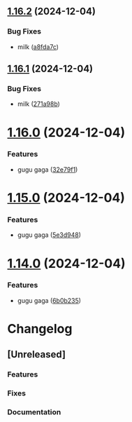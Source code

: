 ## [1.16.2](https://github.com/KDS4wexp/release_pipe/compare/v1.16.1...v1.16.2) (2024-12-04)


### Bug Fixes

* milk ([a8fda7c](https://github.com/KDS4wexp/release_pipe/commit/a8fda7c9b60f73a208ed76940820cefa7a998a8e))

## [1.16.1](https://github.com/KDS4wexp/release_pipe/compare/v1.16.0...v1.16.1) (2024-12-04)


### Bug Fixes

* milk ([271a98b](https://github.com/KDS4wexp/release_pipe/commit/271a98b4623776db62a3e784787b86d727648ebd))

# [1.16.0](https://github.com/KDS4wexp/release_pipe/compare/v1.15.0...v1.16.0) (2024-12-04)


### Features

* gugu gaga ([32e79f1](https://github.com/KDS4wexp/release_pipe/commit/32e79f1d6df43c697913a42155a452b9698a0c63))

# [1.15.0](https://github.com/KDS4wexp/release_pipe/compare/v1.14.0...v1.15.0) (2024-12-04)


### Features

* gugu gaga ([5e3d948](https://github.com/KDS4wexp/release_pipe/commit/5e3d9482db140785b6294a032651708df4f399fc))

# [1.14.0](https://github.com/KDS4wexp/release_pipe/compare/v1.13.0...v1.14.0) (2024-12-04)


### Features

* gugu gaga ([6b0b235](https://github.com/KDS4wexp/release_pipe/commit/6b0b2359b53615e782b6218ebe9b6edecf873bfc))

# Changelog

## [Unreleased]

### Features

### Fixes

### Documentation
